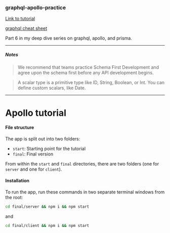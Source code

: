 ### graphql-apollo-practice
[Link to tutorial](https://www.apollographql.com/docs/tutorial/introduction/)

[graphql cheat sheet](https://devhints.io/graphql#schema)

Part 6 in my deep dive series on graphql, apollo, and prisma.

---

##### Notes

> We recommend that teams practice Schema First Development and agree upon the schema first before any API development begins.

> A scalar type is a primitive type like ID, String, Boolean, or Int. You can define custom scalars, like Date.



---

# Apollo tutorial
#### File structure

The app is split out into two folders:
- `start`: Starting point for the tutorial
- `final`: Final version

From within the `start` and `final` directories, there are two folders (one for `server` and one for `client`).

#### Installation

To run the app, run these commands in two separate terminal windows from the root:

```bash
cd final/server && npm i && npm start
```

and

```bash
cd final/client && npm i && npm start
```
